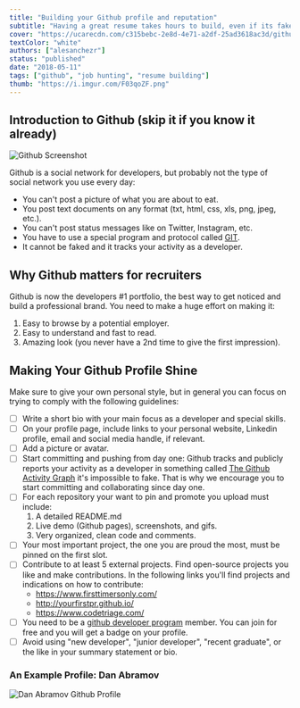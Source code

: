 ```yaml
---
title: "Building your Github profile and reputation"
subtitle: "Having a great resume takes hours to build, even if its fake. But having a great Github takes months or years. You better start working on it now."
cover: "https://ucarecdn.com/c315bebc-2e8d-4e71-a2df-25ad3618ac3d/githubbackground.jpg"
textColor: "white"
authors: ["alesanchezr"]
status: "published"
date: "2018-05-11"
tags: ["github", "job hunting", "resume building"]
thumb: "https://i.imgur.com/F03qoZF.png"
---
```


## Introduction to Github (skip it if you know it already)

![Github Screenshot](https://ucarecdn.com/4889ebd9-201f-46c7-a1fb-d3d8c2f4493e/)

Github is a social network for developers, but probably not the type of social network you use every day:
- You can't post a picture of what you are about to eat.
- You post text documents on any format (txt, html, css, xls, png, jpeg, etc.).
- You can't post status messages like on Twitter, Instagram, etc.
- You have to use a special program and protocol called [GIT](https://www.youtube.com/watch?v=BCQHnlnPusY).
- It cannot be faked and it tracks your activity as a developer.

## Why Github matters for recruiters 

Github is now the developers #1 portfolio, the best way to get noticed and build a professional brand. You need to make a huge effort on making it:  
    
   1. Easy to browse by a potential employer.  
   2. Easy to understand and fast to read.  
   3. Amazing look (you never have a 2nd time to give the first impression).  

## Making Your Github Profile Shine

Make sure to give your own personal style, but in general you can focus on trying to comply with the following guidelines:

- [ ] Write a short bio with your main focus as a developer and special skills.
- [ ] On your profile page, include links to your personal website, Linkedin profile, email and social media handle, if relevant.
- [ ] Add a picture or avatar.
- [ ] Start committing and pushing from day one: Github tracks and publicly reports your activity as a developer in something called [The Github Activity Graph](https://help.github.com/en/articles/viewing-contributions-on-your-profile#contributions-calendar) it's impossible to fake. That is why we encourage you to start committing and collaborating since day one.
- [ ] For each repository your want to pin and promote you upload must include:  
    1. A detailed README.md
    2. Live demo (Github pages), screenshots, and gifs.
    3. Very organized, clean code and comments.
- [ ] Your most important project, the one you are proud the most, must be pinned on the first slot.
- [ ] Contribute to at least 5 external projects. Find open-source projects you like and make contributions. In the following links you'll find projects and indications on how to contribute:  
    - https://www.firsttimersonly.com/
    - http://yourfirstpr.github.io/
    - https://www.codetriage.com/
- [ ] You need to be a [github developer program](https://developer.github.com/program/) member. You can join for free and you will get a badge on your profile.
- [ ] Avoid using  "new developer", "junior developer", "recent graduate", or the like in your summary statement or bio.

### An Example Profile: Dan Abramov

![Dan Abramov Github Profile](https://ucarecdn.com/b04c5254-086a-4b9f-8b86-0cf95fcc3fcd/danabramov.png)
